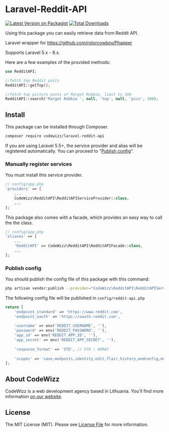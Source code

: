 # Laravel-Reddit-API

[![Latest Version on Packagist](https://img.shields.io/packagist/v/codewizz/laravel-reddit-api.svg?style=flat-square)](https://packagist.org/packages/codewizz/laravel-reddit-api)
[![Total Downloads](https://img.shields.io/packagist/dt/codewizz/laravel-reddit-api.svg?style=flat-square)](https://packagist.org/packages/codewizz/laravel-reddit-api)

Using this package you can easily retrieve data from Reddit API.

Laravel wrapper for https://github.com/rotorcowboy/Phapper

Supports Laravel 5.x - 8.x.

Here are a few examples of the provided methods:
```php
use RedditAPI;

//fetch top Reddit posts
RedditAPI::getTop();

//fetch top picture posts of Margot Robbie, limit to 100
RedditAPI::search('Margot Robbie ', null, 'top', null, 'pics', 100);
```

## Install

This package can be installed through Composer.

``` bash
composer require codewizz/laravel-reddit-api
```

If you are using Laravel 5.5+, the service provider and alias will be registered automatically. You can proceed to "[Publish config](#publish-config)".

### Manually register services

You must install this service provider.

```php
// config/app.php
'providers' => [
    ...
    CodeWizz\RedditAPI\RedditAPIServiceProvider::class,
    ...
];
```

This package also comes with a facade, which provides an easy way to call the the class.

```php
// config/app.php
'aliases' => [
    ...
    'RedditAPI' => CodeWizz\RedditAPI\RedditAPIFacade::class,
    ...
];
```

### Publish config

You should publish the config file of this package with this command:

``` bash
php artisan vendor:publish --provider="CodeWizz\RedditAPI\RedditAPIServiceProvider"
```

The following config file will be published in `config/reddit-api.php`

```php
return [
    'endpoint_standard' => 'https://www.reddit.com',
    'endpoint_oauth' => 'https://oauth.reddit.com',
    
    'username' => env('REDDIT_USERNAME', ''),
    'password' => env('REDDIT_PASSWORD', ''),
    'app_id' => env('REDDIT_APP_ID', ''),
    'app_secret' => env('REDDIT_APP_SECRET', ''),
    
    'response_format' => 'STD', // STD | ARRAY
    
    'scopes' => 'save,modposts,identity,edit,flair,history,modconfig,modflair,modlog,modposts,modwiki,mysubreddits,privatemessages,read,report,submit,subscribe,vote,wikiedit,wikiread'
];
```


## About CodeWizz
CodeWizz is a web development agency based in Lithuania. You'll find more information [on our website](https://codewizz.com).

## License

The MIT License (MIT). Please see [License File](LICENSE.md) for more information.
